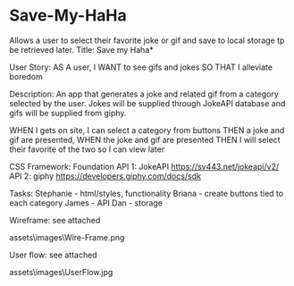 # Save-My-HaHa
Allows a user to select their favorite joke or gif and save to local storage tp be retrieved later. 
Title: Save my Haha*

User Story: 
AS A user, 
I WANT to see gifs and jokes 
SO THAT I alleviate boredom

Description: An app that generates a joke and related gif from a category selected by the user. Jokes will be supplied through JokeAPI database and gifs will be supplied from giphy.


WHEN I gets on site, I can select a category from buttons
THEN a joke and gif are presented,
WHEN the joke and gif are presented
THEN I will select their favorite of the two so I can view later

CSS Framework: Foundation
API 1: JokeAPI    https://sv443.net/jokeapi/v2/
API 2: giphy        https://developers.giphy.com/docs/sdk

Tasks: 
Stephanie - html/styles, functionality
Briana - create buttons tied to each category
James - API
Dan - storage


Wireframe: see attached

assets\images\Wire-Frame.png





User flow: see attached

assets\images\UserFlow.jpg
